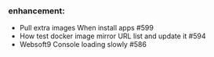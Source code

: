 ### enhancement:

- Pull extra images When install apps #599
- How test docker image mirror URL list and update it #594
- Websoft9 Console loading slowly #586


